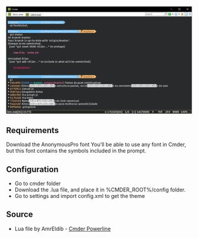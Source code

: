 ![Cmder Screenshot](cmder.png)


## Requirements

Download the AnonymousPro font
You'll be able to use any font in Cmder, but this font contains the symbols included in the prompt.

## Configuration

* Go to cmder folder
* Download the .lua file, and place it in %CMDER_ROOT%/config folder.
* Go to settings and import config.xml to get the theme

## Source

- Lua file by AmrEldib - [Cmder Powerline](https://github.com/AmrEldib/cmder-powerline-prompt)